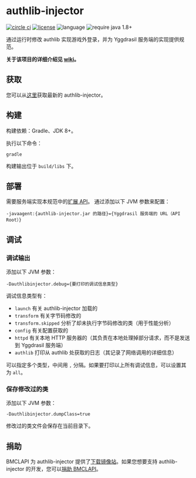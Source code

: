 # authlib-injector
[![circle ci](https://img.shields.io/circleci/project/github/yushijinhun/authlib-injector/master.svg?style=flat-square)](https://circleci.com/gh/yushijinhun/authlib-injector/tree/master)
[![license](https://img.shields.io/github/license/yushijinhun/authlib-injector.svg?style=flat-square)](https://github.com/yushijinhun/authlib-injector/blob/master/LICENSE)
![language](https://img.shields.io/badge/language-java-yellow.svg?style=flat-square)
![require java 1.8+](https://img.shields.io/badge/require%20java-1.8%2B-orange.svg?style=flat-square)

通过运行时修改 authlib 实现游戏外登录，并为 Yggdrasil 服务端的实现提供规范。

**关于该项目的详细介绍见 [wiki](https://github.com/yushijinhun/authlib-injector/wiki)。**

## 获取
您可以从[这里](https://authlib-injector.yushi.moe/~download/)获取最新的 authlib-injector。

## 构建
构建依赖：Gradle、JDK 8+。

执行以下命令：
```
gradle
```
构建输出位于 `build/libs` 下。

## 部署
需要服务端实现本规范中的[扩展 API](https://github.com/yushijinhun/authlib-injector/wiki/Yggdrasil%E6%9C%8D%E5%8A%A1%E7%AB%AF%E6%8A%80%E6%9C%AF%E8%A7%84%E8%8C%83#%E6%89%A9%E5%B1%95-api)。
通过添加以下 JVM 参数来配置：
```
-javaagent:{authlib-injector.jar 的路径}={Yggdrasil 服务端的 URL（API Root）}
```

## 调试
### 调试输出
添加以下 JVM 参数：
```
-Dauthlibinjector.debug={要打印的调试信息类型}
```
调试信息类型有：
 * `launch` 有关 authlib-injector 加载的
 * `transform` 有关字节码修改的
 * `transform.skipped` 分析了却未执行字节码修改的类（用于性能分析）
 * `config` 有关配置获取的
 * `httpd` 有关本地 HTTP 服务器的（其负责在本地处理掉部分请求，而不是发送到 Yggdrasil 服务端）
 * `authlib` 打印从 authlib 处获取的日志（其记录了网络调用的详细信息）

可以指定多个类型，中间用 `,` 分隔。如果要打印以上所有调试信息，可以设置其为 `all`。

### 保存修改过的类
添加以下 JVM 参数：
```
-Dauthlibinjector.dumpClass=true
```
修改过的类文件会保存在当前目录下。

## 捐助
BMCLAPI 为 authlib-injector 提供了[下载镜像站](https://github.com/yushijinhun/authlib-injector/wiki/%E8%8E%B7%E5%8F%96-authlib-injector#bmclapi-%E9%95%9C%E5%83%8F)。如果您想要支持 authlib-injector 的开发，您可以[捐助 BMCLAPI](https://bmclapidoc.bangbang93.com/)。
